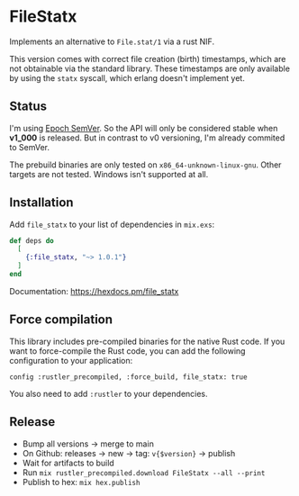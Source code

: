 # FileStatx

Implements an alternative to `File.stat/1` via a rust NIF.

This version comes with correct file creation (birth) timestamps, which are not obtainable via the standard library.
These timestamps are only available by using the `statx` syscall, which erlang doesn't implement yet.

## Status

I'm using [Epoch SemVer](https://antfu.me/posts/epoch-semver).
So the API will only be considered stable when **v1_000** is released.
But in contrast to v0 versioning, I'm already commited to SemVer.

The prebuild binaries are only tested on `x86_64-unknown-linux-gnu`.
Other targets are not tested. Windows isn't supported at all.

## Installation

Add `file_statx` to your list of dependencies in `mix.exs`:

```elixir
def deps do
  [
    {:file_statx, "~> 1.0.1"}
  ]
end
```

Documentation: <https://hexdocs.pm/file_statx>

## Force compilation

This library includes pre-compiled binaries for the native Rust code. If you want to force-compile the Rust code, you can add the following configuration to your application:

`config :rustler_precompiled, :force_build, file_statx: true`

You also need to add `:rustler` to your dependencies.

## Release

- Bump all versions -> merge to main
- On Github: releases -> new -> tag: `v{$version}` -> publish
- Wait for artifacts to build
- Run `mix rustler_precompiled.download FileStatx --all --print`
- Publish to hex: `mix hex.publish`
